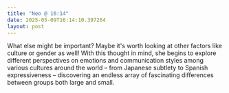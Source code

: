 ```yaml
---
title: "Neo @ 16:14"
date: 2025-05-09T16:14:10.397264
layout: post
---
```


What else might be important? Maybe it's worth looking at other factors like culture or gender as well! With this thought in mind, she begins to explore different perspectives on emotions and communication styles among various cultures around the world – from Japanese subtlety to Spanish expressiveness – discovering an endless array of fascinating differences between groups both large and small.